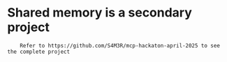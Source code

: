 # Shared memory is a secondary project
        
        Refer to https://github.com/S4M3R/mcp-hackaton-april-2025 to see the complete project

        